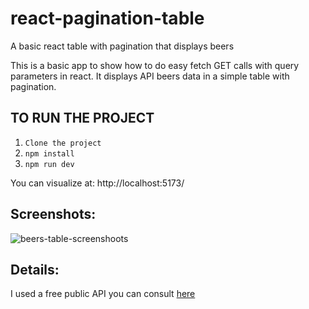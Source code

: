 # react-pagination-table
A basic react table with pagination that displays beers

This is a basic app to show how to do easy fetch GET calls with query parameters in react.
It displays API beers data in a simple table with pagination. 

## TO RUN THE PROJECT

1. ``Clone the project``
2. ``npm install``
3. ``npm run dev``

You can visualize at: http://localhost:5173/

## Screenshots:

![beers-table-screenshoots](https://user-images.githubusercontent.com/61117650/218276717-859a4913-d6ee-496b-8113-764a6ed47552.png)

## Details:

I used a free public API you can consult [here](https://punkapi.com/documentation/v2) 
